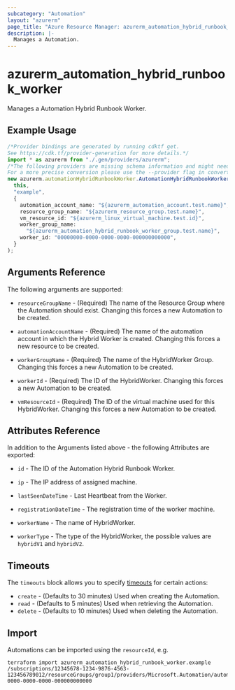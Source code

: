 ```yaml
---
subcategory: "Automation"
layout: "azurerm"
page_title: "Azure Resource Manager: azurerm_automation_hybrid_runbook_worker"
description: |-
  Manages a Automation.
---
```


# azurerm\_automation\_hybrid\_runbook\_worker

Manages a Automation Hybrid Runbook Worker.

## Example Usage

```typescript
/*Provider bindings are generated by running cdktf get.
See https://cdk.tf/provider-generation for more details.*/
import * as azurerm from "./.gen/providers/azurerm";
/*The following providers are missing schema information and might need manual adjustments to synthesize correctly: azurerm.
For a more precise conversion please use the --provider flag in convert.*/
new azurerm.automationHybridRunbookWorker.AutomationHybridRunbookWorker(
  this,
  "example",
  {
    automation_account_name: "${azurerm_automation_account.test.name}",
    resource_group_name: "${azurerm_resource_group.test.name}",
    vm_resource_id: "${azurerm_linux_virtual_machine.test.id}",
    worker_group_name:
      "${azurerm_automation_hybrid_runbook_worker_group.test.name}",
    worker_id: "00000000-0000-0000-0000-000000000000",
  }
);

```

## Arguments Reference

The following arguments are supported:

*   `resourceGroupName` - (Required) The name of the Resource Group where the Automation should exist. Changing this forces a new Automation to be created.

*   `automationAccountName` - (Required) The name of the automation account in which the Hybrid Worker is created. Changing this forces a new resource to be created.

*   `workerGroupName` - (Required) The name of the HybridWorker Group. Changing this forces a new Automation to be created.

*   `workerId` - (Required) The ID of the HybridWorker. Changing this forces a new Automation to be created.

*   `vmResourceId` - (Required) The ID of the virtual machine used for this HybridWorker. Changing this forces a new Automation to be created.

## Attributes Reference

In addition to the Arguments listed above - the following Attributes are exported:

*   `id` - The ID of the Automation Hybrid Runbook Worker.

*   `ip` - The IP address of assigned machine.

*   `lastSeenDateTime` - Last Heartbeat from the Worker.

*   `registrationDateTime` - The registration time of the worker machine.

*   `workerName` - The name of HybridWorker.

*   `workerType` - The type of the HybridWorker, the possible values are `hybridV1` and `hybridV2`.

## Timeouts

The `timeouts` block allows you to specify [timeouts](https://www.terraform.io/docs/configuration/resources.html#timeouts) for certain actions:

* `create` - (Defaults to 30 minutes) Used when creating the Automation.
* `read` - (Defaults to 5 minutes) Used when retrieving the Automation.
* `delete` - (Defaults to 10 minutes) Used when deleting the Automation.

## Import

Automations can be imported using the `resourceId`, e.g.

```shell
terraform import azurerm_automation_hybrid_runbook_worker.example /subscriptions/12345678-1234-9876-4563-123456789012/resourceGroups/group1/providers/Microsoft.Automation/automationAccounts/account1/hybridRunbookWorkerGroups/group1/hybridRunbookWorkers/00000000-0000-0000-0000-000000000000
```
